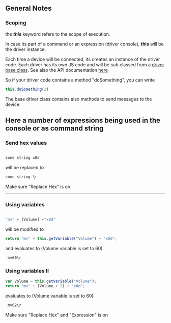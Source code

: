 ## General Notes


### Scoping

the **_this_** keyword refers to the scope of execution.

In case its part of a command or an expression (driver console), **this** will be the driver instance.

Each time a device will be connected, its creates an instance of the driver code. Each driver has its own JS code and will be sub classed from a [driver base class](https://github.com/net-commander/default-workspace/blob/master/system/drivers/DriverBase.js). See also the API documentation [here](../modules/module-xcf_driver_DriverBase.html) 

So if your driver code contains a method "doSomething", you can write

```js 
this.doSomething(2) 
 ```

The base driver class contains also methods to send messages to the device.



## Here a number of expressions being used in the console or as command string


### Send hex values

```js

some string x0d

```

will be replaced to
 
```js 
some string \r 
 ```
 
Make sure "Replace Hex" is on

<hr/>

### Using variables

```js

"mv" + [Volume] +"x0d"

```

will be modified to 

```js
return "mv" + this.getVariable("Volume") + "x0d";
```

and evaluates to (Volume variable is set to 60) 

```js
 mv60\r 
```


### Using variables II

```js
var Volume = this.getVariable("Volume");
return "mv" + (Volume + 2) + "x0d";
```

evaluates to (Volume variable is set to 60) 

```js
 mv62\r 
```

Make sure "Replace Hex" and "Expression" is on


